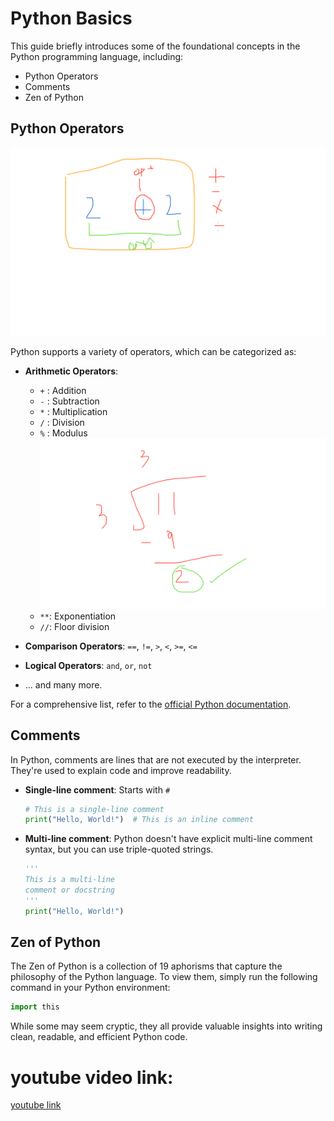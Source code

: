 # Python Basics

This guide briefly introduces some of the foundational concepts in the Python programming language, including:

- Python Operators
- Comments
- Zen of Python

## Python Operators
![Alt text](Whiteboard%5B1%5D-01.png)


Python supports a variety of operators, which can be categorized as:

- **Arithmetic Operators**: 
  - `+` : Addition
  - `-` : Subtraction
  - `*` : Multiplication
  - `/` : Division
  - `%` : Modulus
  ![Alt text](Whiteboard%5B2%5D-01.png)
  - `**`: Exponentiation
  - `//`: Floor division
  
- **Comparison Operators**: `==`, `!=`, `>`, `<`, `>=`, `<=`
- **Logical Operators**: `and`, `or`, `not`
- ... and many more.

For a comprehensive list, refer to the [official Python documentation](https://docs.python.org/3/reference/operators.html).

## Comments

In Python, comments are lines that are not executed by the interpreter. They're used to explain code and improve readability.

- **Single-line comment**: Starts with `#`
  ```python
  # This is a single-line comment
  print("Hello, World!")  # This is an inline comment
  ```

- **Multi-line comment**: Python doesn't have explicit multi-line comment syntax, but you can use triple-quoted strings.
  ```python
  '''
  This is a multi-line
  comment or docstring
  '''
  print("Hello, World!")
  ```

## Zen of Python

The Zen of Python is a collection of 19 aphorisms that capture the philosophy of the Python language. To view them, simply run the following command in your Python environment:

```python
import this
```

While some may seem cryptic, they all provide valuable insights into writing clean, readable, and efficient Python code.

# youtube video link: 
[youtube link](https://youtube.com/live/CLM7FxMH7vw)
